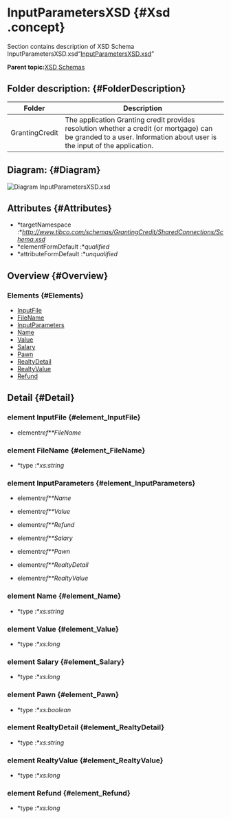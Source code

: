 # InputParametersXSD {#Xsd .concept}

Section contains description of XSD Schema InputParametersXSD.xsd“[InputParametersXSD.xsd](InputParametersXSD.xsd)”

**Parent topic:**[XSD Schemas](../../../../../../modules/demo_Enterprise/dita/projects/GrantingCredit/common/xsd.md)

## Folder description: {#FolderDescription}

|Folder|Description|
|------|-----------|
|GrantingCredit|The application Granting credit provides resolution whether a credit \(or mortgage\) can be granded to a user. Information about user is the input of the application.|

## Diagram: {#Diagram}

![Diagram
              InputParametersXSD.xsd](InputParametersXSD.xsd.png)

## Attributes {#Attributes}

-   *targetNamespace :**http://www.tibco.com/schemas/GrantingCredit/SharedConnections/Schema.xsd*
-   *elementFormDefault :**qualified*
-   *attributeFormDefault :**unqualified*

## Overview {#Overview}

### Elements {#Elements}

-   [InputFile](#element_InputFile)
-   [FileName](#element_FileName)
-   [InputParameters](#element_InputParameters)
-   [Name](#element_Name)
-   [Value](#element_Value)
-   [Salary](#element_Salary)
-   [Pawn](#element_Pawn)
-   [RealtyDetail](#element_RealtyDetail)
-   [RealtyValue](#element_RealtyValue)
-   [Refund](#element_Refund)

## Detail {#Detail}

### element InputFile {#element_InputFile}

-   element*ref**FileName*

### element FileName {#element_FileName}

-   *type :**xs:string*

### element InputParameters {#element_InputParameters}

-   element*ref**Name*

-   element*ref**Value*

-   element*ref**Refund*

-   element*ref**Salary*

-   element*ref**Pawn*

-   element*ref**RealtyDetail*

-   element*ref**RealtyValue*

### element Name {#element_Name}

-   *type :**xs:string*

### element Value {#element_Value}

-   *type :**xs:long*

### element Salary {#element_Salary}

-   *type :**xs:long*

### element Pawn {#element_Pawn}

-   *type :**xs:boolean*

### element RealtyDetail {#element_RealtyDetail}

-   *type :**xs:string*

### element RealtyValue {#element_RealtyValue}

-   *type :**xs:long*

### element Refund {#element_Refund}

-   *type :**xs:long*

